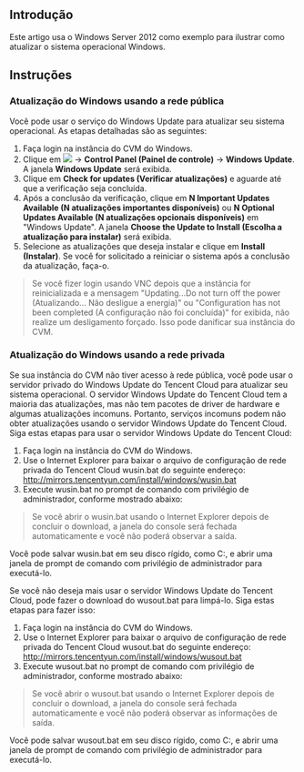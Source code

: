## Introdução

Este artigo usa o Windows Server 2012 como exemplo para ilustrar como atualizar o sistema operacional Windows.

## Instruções

### Atualização do Windows usando a rede pública
Você pode usar o serviço do Windows Update para atualizar seu sistema operacional. As etapas detalhadas são as seguintes:
1. Faça login na instância do CVM do Windows.
2. Clique em <img src="https://main.qcloudimg.com/raw/87d894e564b7e837d9f478298cf2e292.png" style="margin: 0;"></img> -> **Control Panel (Painel de controle)** -> **Windows Update**. A janela **Windows Update** será exibida.
3. Clique em **Check for updates (Verificar atualizações)** e aguarde até que a verificação seja concluída.
4. Após a conclusão da verificação, clique em **N Important Updates Available (N atualizações importantes disponíveis)** ou **N Optional Updates Available (N atualizações opcionais disponíveis)** em "Windows Update". A janela **Choose the Update to Install (Escolha a atualização para instalar)** será exibida.
5. Selecione as atualizações que deseja instalar e clique em **Install (Instalar)**.
Se você for solicitado a reiniciar o sistema após a conclusão da atualização, faça-o.
> Se você fizer login usando VNC depois que a instância for reinicializada e a mensagem "Updating...Do not turn off the power (Atualizando… Não desligue a energia)" ou "Configuration has not been completed (A configuração não foi concluída)" for exibida, não realize um desligamento forçado. Isso pode danificar sua instância do CVM.

### Atualização do Windows usando a rede privada
Se sua instância do CVM não tiver acesso à rede pública, você pode usar o servidor privado do Windows Update do Tencent Cloud para atualizar seu sistema operacional. O servidor Windows Update do Tencent Cloud tem a maioria das atualizações, mas não tem pacotes de driver de hardware e algumas atualizações incomuns. Portanto, serviços incomuns podem não obter atualizações usando o servidor Windows Update do Tencent Cloud.
Siga estas etapas para usar o servidor Windows Update do Tencent Cloud:
1. Faça login na instância do CVM do Windows.
2. Use o Internet Explorer para baixar o arquivo de configuração de rede privada do Tencent Cloud wusin.bat do seguinte endereço:
http://mirrors.tencentyun.com/install/windows/wusin.bat
3. Execute wusin.bat no prompt de comando com privilégio de administrador, conforme mostrado abaixo:
> Se você abrir o wusin.bat usando o Internet Explorer depois de concluir o download, a janela do console será fechada automaticamente e você não poderá observar a saída.
>
Você pode salvar wusin.bat em seu disco rígido, como C:\, e abrir uma janela de prompt de comando com privilégio de administrador para executá-lo.

Se você não deseja mais usar o servidor Windows Update do Tencent Cloud, pode fazer o download do wusout.bat para limpá-lo. Siga estas etapas para fazer isso:
1. Faça login na instância do CVM do Windows.
2. Use o Internet Explorer para baixar o arquivo de configuração de rede privada do Tencent Cloud wusout.bat do seguinte endereço:
http://mirrors.tencentyun.com/install/windows/wusout.bat
3. Execute wusout.bat no prompt de comando com privilégio de administrador, conforme mostrado abaixo:
> Se você abrir o wusout.bat usando o Internet Explorer depois de concluir o download, a janela do console será fechada automaticamente e você não poderá observar as informações de saída.
>
Você pode salvar wusout.bat em seu disco rígido, como C:\, e abrir uma janela de prompt de comando com privilégio de administrador para executá-lo.

